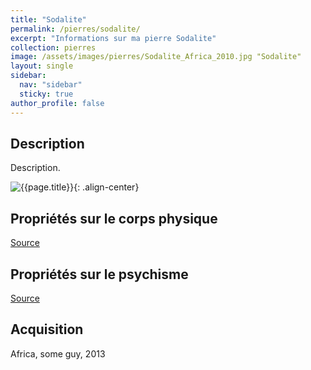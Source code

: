 ```yaml
---
title: "Sodalite"
permalink: /pierres/sodalite/
excerpt: "Informations sur ma pierre Sodalite"
collection: pierres
image: /assets/images/pierres/Sodalite_Africa_2010.jpg "Sodalite"
layout: single
sidebar:
  nav: "sidebar"
  sticky: true
author_profile: false
---
```


## Description
Description.

![{{page.title}}]({{page.image}} "Sodalite"){: .align-center}


## Propriétés sur le corps physique


[Source](https://)


## Propriétés sur le psychisme


[Source](https://)

## Acquisition
Africa, some guy, 2013
